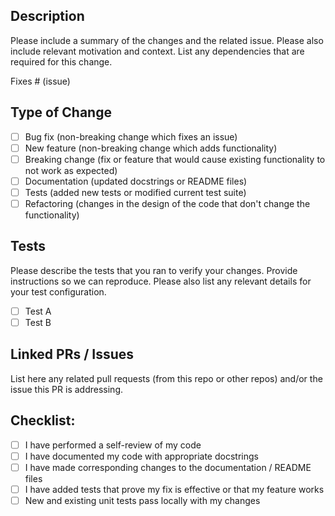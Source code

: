 
## Description

Please include a summary of the changes and the related issue. Please also include relevant
motivation and context. List any dependencies that are required for this change.

Fixes # (issue)

## Type of Change

- [ ] Bug fix (non-breaking change which fixes an issue)
- [ ] New feature (non-breaking change which adds functionality)
- [ ] Breaking change (fix or feature that would cause existing functionality to not work as expected)
- [ ] Documentation (updated docstrings or README files)
- [ ] Tests (added new tests or modified current test suite)
- [ ] Refactoring (changes in the design of the code that don't change the functionality)

## Tests

Please describe the tests that you ran to verify your changes. Provide instructions so we can
reproduce. Please also list any relevant details for your test configuration.

- [ ] Test A
- [ ] Test B

## Linked PRs / Issues

List here any related pull requests (from this repo or other repos) and/or the issue this
PR is addressing.

## Checklist:

- [ ] I have performed a self-review of my code
- [ ] I have documented my code with appropriate docstrings
- [ ] I have made corresponding changes to the documentation / README files
- [ ] I have added tests that prove my fix is effective or that my feature works
- [ ] New and existing unit tests pass locally with my changes
